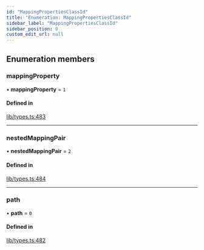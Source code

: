 ```yaml
---
id: "MappingPropertiesClassId"
title: "Enumeration: MappingPropertiesClassId"
sidebar_label: "MappingPropertiesClassId"
sidebar_position: 0
custom_edit_url: null
---
```


## Enumeration members

### mappingProperty

• **mappingProperty** = `1`

#### Defined in

[lib/types.ts:483](https://github.com/nartc/mapper/blob/3ff1b7bf/packages/core/src/lib/types.ts#L483)

___

### nestedMappingPair

• **nestedMappingPair** = `2`

#### Defined in

[lib/types.ts:484](https://github.com/nartc/mapper/blob/3ff1b7bf/packages/core/src/lib/types.ts#L484)

___

### path

• **path** = `0`

#### Defined in

[lib/types.ts:482](https://github.com/nartc/mapper/blob/3ff1b7bf/packages/core/src/lib/types.ts#L482)

